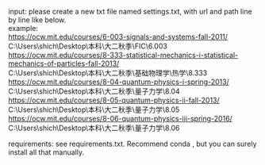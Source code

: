 input: please create a new txt file named settings.txt, with url and path line by line like below.  
example:  
https://ocw.mit.edu/courses/6-003-signals-and-systems-fall-2011/  
C:\Users\shich\Desktop\本科\大二秋季\FIC\6.003  
https://ocw.mit.edu/courses/8-333-statistical-mechanics-i-statistical-mechanics-of-particles-fall-2013/  
C:\Users\shich\Desktop\本科\大二秋季\基础物理学\热学\8.333  
https://ocw.mit.edu/courses/8-04-quantum-physics-i-spring-2013/  
C:\Users\shich\Desktop\本科\大二秋季\量子力学\8.04  
https://ocw.mit.edu/courses/8-05-quantum-physics-ii-fall-2013/  
C:\Users\shich\Desktop\本科\大二秋季\量子力学\8.05  
https://ocw.mit.edu/courses/8-06-quantum-physics-iii-spring-2016/  
C:\Users\shich\Desktop\本科\大二秋季\量子力学\8.06  

requirements: see requirements.txt. Recommend conda , but you can surely install all that manually.
